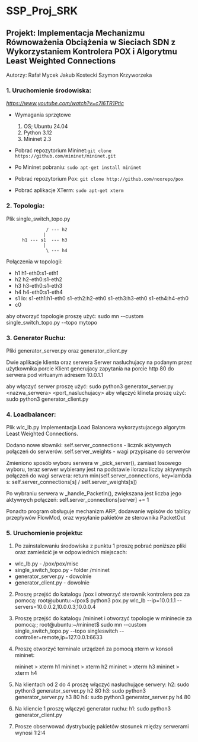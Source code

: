 # SSP_Proj_SRK

## Projekt: Implementacja Mechanizmu Równoważenia Obciążenia w Sieciach SDN z Wykorzystaniem Kontrolera POX i Algorytmu Least Weighted Connections

Autorzy:
Rafał Mycek
Jakub Kostecki
Szymon Krzyworzeka

### 1. Uruchomienie środowiska:
*https://www.youtube.com/watch?v=c7l6TR1Ptic*
  * Wymagania sprzętowe
    1. OS; Ubuntu 24.04
    2. Python 3.12
    3. Mininet 2.3

  * Pobrać repozytorium Mininet:`git clone https://github.com/mininet/mininet.git`
  * Po Mininet pobraniu: `sudo apt-get install mininet`
  * Pobrać repozytorium Pox: `git clone http://github.com/noxrepo/pox`
  * Pobrać aplikacje XTerm: `sudo apt-get xterm`

### 2. Topologia:
Plik single_switch_topo.py

                   / --- h2
                  |
          h1 --- s1  --- h3
                  |
                   \ --- h4

Połączenia w topologii:
- h1 h1-eth0:s1-eth1
- h2 h2-eth0:s1-eth2
- h3 h3-eth0:s1-eth3
- h4 h4-eth0:s1-eth4
- s1 lo:  s1-eth1:h1-eth0 s1-eth2:h2-eth0 s1-eth3:h3-eth0 s1-eth4:h4-eth0
- c0

aby otworzyć topologie proszę użyć: sudo mn --custom single_switch_topo.py --topo mytopo

### 3. Generator Ruchu:
Pliki generator_server.py oraz generator_client.py

Dwie aplikacje klienta oraz serwera
Serwer nasłuchujacy na podanym przez użytkownika porcie
Klient generujacy zapytania na porcie http 80 do serwera pod virtuanym adresem 10.0.1.1

aby włączyć serwer proszę użyć: sudo python3 generator_server.py <nazwa_serwera> <port_nasluchujacy>
aby włączyć klineta proszę użyć: sudo python3 generator_client.py

### 4. Loadbalancer:
Plik wlc_lb.py
Implementacja Load Balancera wykorzystujacego algorytm Least Weighted Connections.

Dodano nowe słowniki:
self.server_connections - licznik aktywnych połączeń do serwerów.
self.server_weights - wagi przypisane do serwerów

Zmieniono sposób wyboru serwera w _pick_server(), zamiast losowego wyboru, teraz serwer wybierany jest na podstawie ilorazu liczby aktywnych połączeń do wagi serwera:
return min(self.server_connections, key=lambda s: self.server_connections[s] / self.server_weights[s])

Po wybraniu serwera w _handle_PacketIn(), zwiększana jest liczba jego aktywnych połączeń:
self.server_connections[server] += 1

Ponadto program obsługuje mechanizm ARP, dodawanie wpisów do tablicy przepływów FlowMod, oraz wysyłanie pakietów ze sterownika PacketOut

### 5. Uruchomienie projektu:

1. Po zainstalowaniu środowiska z punktu 1 proszę pobrać poniższe pliki oraz zamieścić je w odpowiednich miejscach:
 * wlc_lb.py - /pox/pox/misc
 * single_switch_topo.py - folder /mininet
 * generator_server.py - dowolnie
 * generator_client.py - dowolnie

2. Proszę przejść do katalogu /pox i otworzyć sterownik kontrolera pox za pomocą:
   root@ubuntu:~/pox$ python3 pox.py wlc_lb --ip=10.0.1.1 --servers=10.0.0.2,10.0.0.3,10.0.0.4
   
4. Proszę przejść do katalogu /mininet i otworzyć topologie w mininecie za pomocą:;
   root@ubuntu:~/mininet$ sudo mn --custom single_switch_topo.py --topo singleswitch --controller=remote,ip=127.0.0.1:6633
   
5. Proszę otworzyć terminale urządzeń za pomocą xterm w konsoli mininet:

   mininet > xterm h1
   mininet > xterm h2
   mininet > xterm h3
   mininet > xterm h4
   
6. Na klientach od 2 do 4 proszę włączyć nasłuchujące serwery:
   h2: sudo python3 generator_server.py h2 80
   h3: sudo python3 generator_server.py h3 80
   h4: sudo python3 generator_server.py h4 80

7. Na kliencie 1 proszę włączyć generator ruchu:
   h1: sudo python3 generator_client.py

8. Prosze obserwować dystrybucję pakietów
   stosunek między serwerami wynosi 1:2:4
